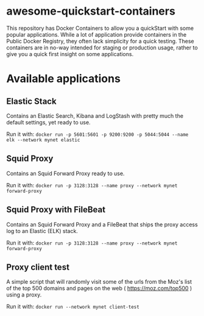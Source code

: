 # awesome-quickstart-containers
This repository has Docker Containers to allow you a quickStart with some popular applications.
While a lot of application provide containers in the Public Docker Registry, they often lack simplicity for a quick testing. These containers are in no-way intended for staging or production usage, rather to give you a quick first insight on some applications.


# Available applications

## Elastic Stack
Contains an Elastic Search, Kibana and LogStash with pretty much the default settings, yet ready to use.

Run it with:
`docker run -p 5601:5601 -p 9200:9200 -p 5044:5044 --name elk --network mynet elastic`


## Squid Proxy
Contains an Squid Forward Proxy ready to use.

Run it with:
`docker run -p 3128:3128 --name proxy --network mynet forward-proxy`


## Squid Proxy with FileBeat
Contains an Squid Forward Proxy and a FileBeat that ships the proxy access log to an Elastic (ELK) stack.

Run it with:
`docker run -p 3128:3128 --name proxy --network mynet forward-proxy`


## Proxy client test
A simple script that will randomly visit some of the urls from the Moz's list of the top 500 domains and pages on the web ( https://moz.com/top500 ) using a proxy.

Run it with:
`docker run --network mynet client-test`
